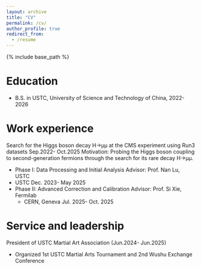 ```yaml
---
layout: archive
title: "CV"
permalink: /cv/
author_profile: true
redirect_from:
  - /resume
---
```


{% include base_path %}

Education
======
* B.S. in USTC, University of Science and Technology of China, 2022-2026

Work experience
======
Search for the Higgs boson decay H→µµ at the CMS experiment using Run3 datasets				Sep.2022- Oct.2025
Motivation: Probing the Higgs boson coupling to second-generation fermions through the search for its rare decay H→µµ.
  - Phase I: Data Processing and Initial Analysis						Advisor: Prof. Nan Lu, USTC
- USTC									Dec. 2023- May 2025
- Phase II: Advanced Correction and Calibration					Advisor: Prof. Si Xie, Fermilab
  - CERN, Geneva								Jul. 2025- Oct. 2025

Service and leadership
======

President of USTC Martial Art Association (Jun.2024- Jun.2025)
- Organized 1st USTC Martial Arts Tournament and 2nd Wushu Exchange Conference